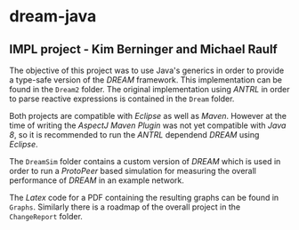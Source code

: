 # dream-java
## IMPL project - Kim Berninger and Michael Raulf 

The objective of this project was to use Java's generics in order to provide a
type-safe version of the _DREAM_ framework. This implementation can be found in
the `Dream2` folder. The original implementation using _ANTRL_ in order to
parse reactive expressions is contained in the `Dream` folder.

Both projects are compatible with _Eclipse_ as well as _Maven_. However at the
time of writing the _AspectJ Maven Plugin_ was not yet compatible with
_Java 8_, so it is recommended to run the _ANTRL_ dependend _DREAM_ using
_Eclipse_.

The `DreamSim` folder contains a custom version of _DREAM_ which is used in
order to run a _ProtoPeer_ based simulation for measuring the overall
performance of _DREAM_ in an example network.

The _Latex_ code for a PDF containing the resulting graphs can be found in
`Graphs`. Similarly there is a roadmap of the overall project in the
`ChangeReport` folder.